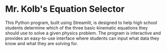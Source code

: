 # Mr. Kolb's Equation Selector

This Python program, built using Streamlit, is designed to help high school students determine which of the three basic kinematic equations they should use to solve a given physics problem. The program is interactive and provides an easy-to-use interface where students can input what data they know and what they are solving for. 
